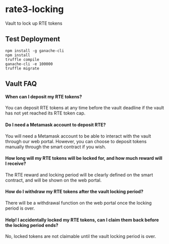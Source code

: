 # rate3-locking
Vault to lock up RTE tokens

## Test Deployment
```
npm install -g ganache-cli
npm install
truffle compile
ganache-cli -e 100000
truffle migrate
```

## Vault FAQ
#### When can I deposit my RTE tokens?
You can deposit RTE tokens at any time before the vault deadline if the vault has not yet reached its RTE token cap.

#### Do I need a Metamask account to deposit RTE?
You will need a Metamask account to be able to interact with the vault through our web portal. However, you can choose to deposit tokens manually through the smart contract if you wish.

#### How long will my RTE tokens will be locked for, and how much reward will I receive?
The RTE reward and locking period will be clearly defined on the smart contract, and will be shown on the web portal.

#### How do I withdraw my RTE tokens after the vault locking period?
There will be a withdrawal function on the web portal once the locking period is over.

#### Help! I accidentally locked my RTE tokens, can I claim them back before the locking period ends?
No, locked tokens are not claimable until the vault locking period is over. 